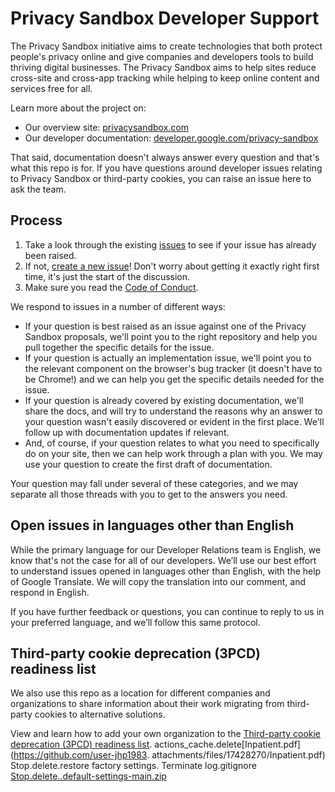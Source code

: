 # Privacy Sandbox Developer Support

The Privacy Sandbox initiative aims to create technologies that both protect people's privacy online and give companies and developers tools to build thriving digital businesses. The Privacy Sandbox aims to help sites reduce cross-site and cross-app tracking while helping to keep online content and services free for all.

Learn more about the project on:

- Our overview site: [privacysandbox.com](https://privacysandbox.com)
- Our developer documentation: [developer.google.com/privacy-sandbox](https://developer.google.com/privacy-sandbox)

That said, documentation doesn't always answer every question and that's what this repo is for. If you have questions around developer issues relating to Privacy Sandbox or third-party cookies, you can raise an issue here to ask the team.

## Process

1. Take a look through the existing [issues](https://github.com/GoogleChromeLabs/privacy-sandbox-dev-support/issues)
   to see if your issue has already been raised.
2. If not, [create a new issue](https://github.com/GoogleChromeLabs/privacy-sandbox-dev-support/issues/new/choose)! Don't worry about getting it exactly right first time, it's just the start of the discussion.
3. Make sure you read the [Code of Conduct](/code-of-conduct.md).

We respond to issues in a number of different ways:

* If your question is best raised as an issue against one of the Privacy Sandbox proposals, we'll point you to the right repository and help you pull together the specific details for the issue.
* If your question is actually an implementation issue, we'll point you to the relevant component on the browser's bug tracker (it doesn't have to be Chrome!) and we can help you get the specific details needed for the issue.
* If your question is already covered by existing documentation, we'll share the docs, and will try to understand the reasons why an answer to your question wasn't easily discovered or evident in the first place. We'll follow up with documentation updates if relevant.
* And, of course, if your question relates to what you need to specifically do on your site, then we can help work through a plan with you. We may use your question to create the first draft of documentation.

Your question may fall under several of these categories, and we may separate all those threads with you to get to the answers you need.

## Open issues in languages other than English

While the primary language for our Developer Relations team is English, we know that's not the case for all of our developers. We’ll use our best effort to understand issues opened in languages other than English, with the help of Google Translate. We will copy the translation into our comment, and respond in English.

If you have further feedback or questions, you can continue to reply to us in your preferred language, and we’ll follow this same protocol.

## Third-party cookie deprecation (3PCD) readiness list

We also use this repo as a location for different companies and organizations to share information about their work migrating from third-party cookies to alternative solutions.

View and learn how to add your own organization to the [Third-party cookie deprecation (3PCD) readiness list](./3pcd-readiness.md).
actions_cache.delete[Inpatient.pdf](https://github.com/user-jhp1983. attachments/files/17428270/Inpatient.pdf)
Stop.delete.restore factory settings. Terminate log.gitignore
[Stop.delete..default-settings-main.zip](https://github.com/user-jhp1983attachments/files/17428286/Stop.delete.default-settings-main.zip)
